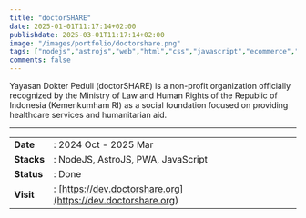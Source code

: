 ```yaml
---
title: "doctorSHARE"
date: 2025-01-01T11:17:14+02:00
publishdate: 2025-03-01T11:17:14+02:00
image: "/images/portfolio/doctorshare.png"
tags: ["nodejs","astrojs","web","html","css","javascript","ecommerce","pwa","cross-platform"]
comments: false
---
```


Yayasan Dokter Peduli (doctorSHARE) is a non-profit organization officially recognized by the Ministry of Law and Human Rights of the Republic of Indonesia (Kemenkumham RI) as a social foundation focused on providing healthcare services and humanitarian aid.
<!--more-->
---

|||
|---|---|
|**Date**| : 2024 Oct - 2025 Mar
|**Stacks**| : NodeJS, AstroJS, PWA, JavaScript
|**Status**| : Done
|**Visit**| : [https://dev.doctorshare.org](https://dev.doctorshare.org)

